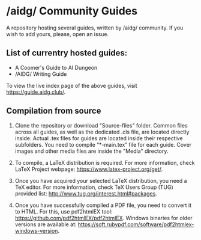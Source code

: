 # /aidg/ Community Guides

A repository hosting several guides, written by /aidg/ community.
If you wish to add yours, please, open an issue.

## List of currentry hosted guides:
* A Coomer's Guide to AI Dungeon
* /AIDG/ Writing Guide

To view the live index page of the above guides, visit https://guide.aidg.club/.

## Compilation from source

1. Clone the repository or download "Source-files" folder.
Common files across all guides, as well as the dedicated .cls file, are located directly inside.
Actual .tex files for guides are located inside their respective subfolders.
You need to compile “\*-main.tex” file for each guide.
Cover images and other media files are inside the "Media" directory.

2. To compile, a LaTeX distribution is required. For more information, check LaTeX Project webpage:
https://www.latex-project.org/get/.

3. Once you have acquired your selected LaTeX distribution, you need a TeX editor. For more information, check TeX Users Group (TUG) provided list:
http://www.tug.org/interest.html#packages.

4. Once you have successfully compiled a PDF file, you need to convert it to HTML. For this, use pdf2htmlEX tool:
https://github.com/pdf2htmlEX/pdf2htmlEX.
Windows binaries for older versions are available at:
https://soft.rubypdf.com/software/pdf2htmlex-windows-version.
